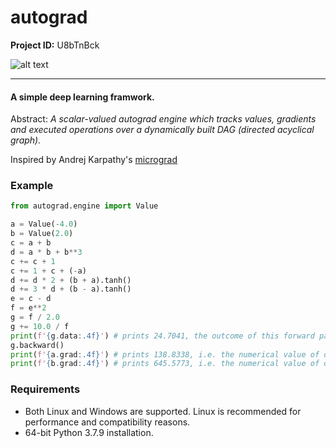 # autograd

**Project ID:**  U8bTnBck

![alt text](https://github.com/epochlab/autograd/blob/main/sample.png)

--------------------------------------------------------------------

#### A simple deep learning framwork.
Abstract: *A scalar-valued autograd engine which tracks values, gradients and executed operations over a dynamically built DAG (directed acyclical graph).*

Inspired by Andrej Karpathy's [micrograd](https://github.com/karpathy/micrograd)

### Example

```python
from autograd.engine import Value

a = Value(-4.0)
b = Value(2.0)
c = a + b
d = a * b + b**3
c += c + 1
c += 1 + c + (-a)
d += d * 2 + (b + a).tanh()
d += 3 * d + (b - a).tanh()
e = c - d
f = e**2
g = f / 2.0
g += 10.0 / f
print(f'{g.data:.4f}') # prints 24.7041, the outcome of this forward pass
g.backward()
print(f'{a.grad:.4f}') # prints 138.8338, i.e. the numerical value of dg/da
print(f'{b.grad:.4f}') # prints 645.5773, i.e. the numerical value of dg/db
```

### Requirements
- Both Linux and Windows are supported. Linux is recommended for performance and compatibility reasons.
- 64-bit Python 3.7.9 installation.
